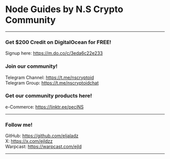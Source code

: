 # Node Guides by N.S Crypto Community
---
### Get $200 Credit on DigitalOcean for FREE!

Signup here: https://m.do.co/c/3eda6c22e233

### Join our community!

Telegram Channel: https://t.me/nscryptoid \
Telegram Group: https://t.me/nscryptoidchat 

### Get our community products here!

e-Commerce: https://linktr.ee/peciNS 

---
### Follow me!

GitHub: https://github.com/eljaladz \
X: https://x.com/ejldzz \
Warpcast: https://warpcast.com/ejld

---
